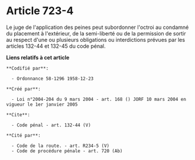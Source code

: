 # Article 723-4

Le juge de l'application des peines peut subordonner l'octroi au condamné du placement à l'extérieur, de la semi-liberté ou
de la permission de sortir au respect d'une ou plusieurs obligations ou interdictions prévues par les articles 132-44 et
132-45 du code pénal.

**Liens relatifs à cet article**

	**Codifié par**:

	  - Ordonnance 58-1296 1958-12-23

	**Créé par**:

	  - Loi n°2004-204 du 9 mars 2004 - art. 168 () JORF 10 mars 2004 en vigueur le 1er janvier 2005

	**Cite**:

	  - Code pénal - art. 132-44 (V)

	**Cité par**:

	  - Code de la route. - art. R234-5 (V)
	  - Code de procédure pénale - art. 720 (Ab)
